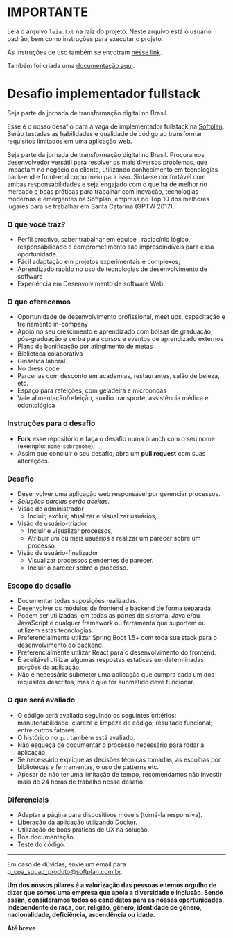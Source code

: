 # IMPORTANTE

Leia o arquivo `leia.txt` na raiz do projeto. Neste arquivo está o usuário padrão, bem como instruções
para executar o projeto.

As instruções de uso também se encotram [nesse link](https://github.com/luanrubensf/softplan-desafio-fullstack/wiki/Executar-o-projeto).

Também foi criada uma [documentação aqui](https://github.com/luanrubensf/softplan-desafio-fullstack/wiki).

# Desafio implementador fullstack

Seja parte da jornada de transformação digital no Brasil.

Esse é o nosso desafio para a vaga de implementador fullstack na [Softplan](https://www.softplan.com.br/carreira/). Serão testadas as habilidades e qualidade de código ao transformar requisitos limitados em uma aplicação web.

Seja parte da jornada de transformação digital no Brasil.
Procuramos desenvolvedor versátil para resolver os mais diversos problemas, que impactam no negócio do cliente, utilizando conhecimento em tecnologias back-end e front-end como meio para isso. Sinta-se confortável com ambas responsabilidades e seja engajado com o que há de melhor no mercado e boas práticas para trabalhar com inovação, tecnologias modernas e emergentes na Softplan, empresa no Top 10 dos melhores lugares para se trabalhar em Santa Catarina (GPTW 2017).


### O que você traz?
- Perfil proativo, saber trabalhar em equipe , raciocínio lógico, responsabilidade e comprometimento são imprescindíveis para essa oportunidade.
- Fácil adaptação em projetos experimentais e complexos;
- Aprendizado rápido no uso de tecnologias de desenvolvimento de software
- Experiência em Desenvolvimento de software Web.


### O que oferecemos
- Oportunidade de desenvolvimento profissional, meet ups, capacitação e treinamento in-company
- Apoio no seu crescimento e aprendizado com bolsas de graduação, pós-graduação e verba para cursos e eventos de aprendizado externos
- Plano de bonificação por atingimento de metas
- Biblioteca colaborativa
- Ginástica laboral
- No dress code
- Parcerias com desconto em academias, restaurantes, salão de beleza, etc.
- Espaço para refeições, com geladeira e microondas
- Vale alimentação/refeição, auxílio transporte, assistência médica e odontológica


### Instruções para o desafio

- **Fork** esse repositório e faça o desafio numa branch com o seu nome (exemplo: `nome-sobrenome`);
- Assim que concluir o seu desafio, abra um **pull request** com suas alterações.


### Desafio
- Desenvolver uma aplicação web responsável por gerenciar processos.
- *Soluções parcias serão aceitas.*
- Visão de administrador
	- Incluir, excluir, atualizar e visualizar usuários,
- Visão de usuário-triador
	- Incluir e visualizar processos,
	- Atribuir um ou mais usuários a realizar um parecer sobre um processo,
- Visão de usuário-finalizador
	- Visualizar processos pendentes de parecer.
	- Incluir o parecer sobre o processo.


### Escopo do desafio
- Documentar todas suposições realizadas.
- Desenvolver os módulos de frontend e backend de forma separada.
- Podem ser utilizadas, em todas as partes do sistema, Java e/ou JavaScript e qualquer framework ou ferramenta que suportem ou utilizem estas tecnologias.
- Preferencialmente utilizar Spring Boot 1.5+ com toda sua stack para o desenvolvimento do backend.
- Preferencialmente utilizar React para o desenvolvimento do frontend.
- É aceitável utilizar algumas respostas estáticas em determinadas porções da aplicação.
- Não é necessário submeter uma aplicação que cumpra cada um dos requisitos descritos, mas o que for submetido deve funcionar.


### O que será avaliado
- O código será avaliado seguindo os seguintes critérios: manutenabilidade, clareza e limpeza de código; resultado funcional; entre outros fatores. 
- O histórico no `git` também está avaliado.
- Não esqueça de documentar o processo necessário para rodar a aplicação.
- Se necessário explique as decisões técnicas tomadas, as escolhas por bibliotecas e ferrramentas, o uso de patterns etc.
- Apesar de não ter uma limitação de tempo, recomendamos não investir mais de 24 horas de trabalho nesse desafio.


### Diferenciais
- Adaptar a página para dispositivos móveis (torná-la responsiva).
- Liberação da aplicação utilizando Docker.
- Utilização de boas práticas de UX na solução.
- Boa documentação.
- Teste do código.

---
Em caso de dúvidas, envie um email para [g_cpa_squad_produto@softplan.com.br](mailto:g_cpa_squad_produto@softplan.com.br).


**Um dos nossos pilares é a valorização das pessoas e temos orgulho de dizer que somos uma empresa que apoia a diversidade e inclusão. Sendo assim, consideramos todos os candidatos para as nossas oportunidades, independente de raça, cor, religião, gênero, identidade de gênero, nacionalidade, deficiência, ascendência ou idade.**


**Até breve**